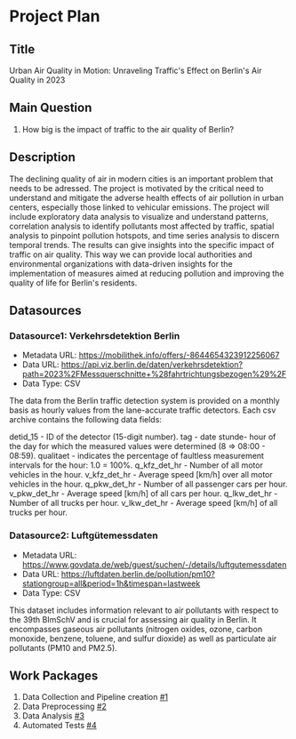 # Project Plan

## Title
Urban Air Quality in Motion: Unraveling Traffic's Effect on Berlin's Air Quality in 2023

## Main Question
1. How big is the impact of traffic to the air quality of Berlin?

## Description
The declining quality of air in modern cities is an important problem that needs to be adressed. The project is motivated by the critical need to understand and mitigate the adverse health effects of air pollution in urban centers, especially those linked to vehicular emissions. The project will include exploratory data analysis to visualize and understand patterns, correlation analysis to identify pollutants most affected by traffic, spatial analysis to pinpoint pollution hotspots, and time series analysis to discern temporal trends. The results can give insights into the specific impact of traffic on air quality. This way we can provide local authorities and environmental organizations with data-driven insights for the implementation of measures aimed at reducing pollution and improving the quality of life for Berlin's residents.

## Datasources

### Datasource1: Verkehrsdetektion Berlin 
* Metadata URL: https://mobilithek.info/offers/-8644654323912256067
* Data URL: https://api.viz.berlin.de/daten/verkehrsdetektion?path=2023%2FMessquerschnitte+%28fahrtrichtungsbezogen%29%2F
* Data Type: CSV

The data from the Berlin traffic detection system is provided on a monthly basis as hourly values from the lane-accurate traffic detectors. 
Each csv archive contains the following data fields:

detid_15 - ID of the detector (15-digit number).
tag - date
stunde- hour of the day for which the measured values were determined (8 => 08:00 - 08:59).
qualitaet - indicates the percentage of faultless measurement intervals for the hour: 1.0 = 100%.
q_kfz_det_hr - Number of all motor vehicles in the hour.
v_kfz_det_hr - Average speed [km/h] over all motor vehicles in the hour.
q_pkw_det_hr - Number of all passenger cars per hour.
v_pkw_det_hr - Average speed [km/h] of all cars per hour.
q_lkw_det_hr - Number of all trucks per hour.
v_lkw_det_hr - Average speed [km/h] of all trucks per hour.

### Datasource2: Luftgütemessdaten
* Metadata URL: https://www.govdata.de/web/guest/suchen/-/details/luftgutemessdaten
* Data URL: https://luftdaten.berlin.de/pollution/pm10?stationgroup=all&period=1h&timespan=lastweek
* Data Type: CSV

This dataset includes information relevant to air pollutants with respect to the 39th BImSchV and is crucial for assessing air quality in Berlin. It encompasses gaseous air pollutants (nitrogen oxides, ozone, carbon monoxide, benzene, toluene, and sulfur dioxide) as well as particulate air pollutants (PM10 and PM2.5).

## Work Packages

1. Data Collection and Pipeline creation [#1][i1]
2. Data Preprocessing [#2][i2]
3. Data Analysis [#3][i3]
4. Automated Tests [#4][i4]

[i1]: https://github.com/jiorgos2811/made-template-ws2324/issues/1
[i2]: https://github.com/jiorgos2811/made-template-ws2324/issues/2
[i3]: https://github.com/jiorgos2811/made-template-ws2324/issues/3
[i4]: https://github.com/jiorgos2811/made-template-ws2324/issues/4
